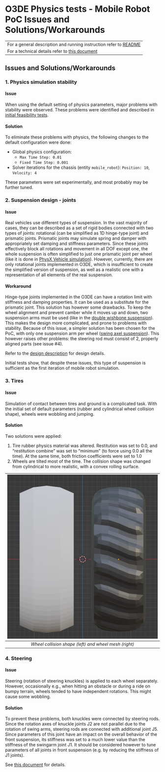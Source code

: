 # O3DE Physics tests - Mobile Robot PoC Issues and Solutions/Workarounds

|   | 
| --| 
|For a general description and running instruction refer to [README](../README.md) |
|For a technical details refer to [this document](Mobile_Robot_Technical_Details.md) |



## Issues and Solutions/Workarounds

### 1. Physics simulation stability

#### Issue

When using the default setting of physics parameters, major problems with stability were observed. These problems were identified and described in [initial feasibility tests](Initial_Feasibility_tests.md).

#### Solution

To eliminate these problems with physics, the following changes to the default configuration were done:
- Global physics configuration: 
    - `Max Time Step: 0.01`
    - `Fixed Time Step: 0.001`
- Solver iterations for the chassis (entity `mobile_robot`): `Position: 10`, `Velocity: 4`

These parameters were set experimentally, and most probably may be further tuned. 


### 2. Suspension design - joints

#### Issue

Real vehicles use different types of suspension. In the vast majority of cases, they can be described as a set of rigid bodies connected with two types of joints: rotational (can be simplified as 1D hinge-type joint) and prismatic joints. Prismatic joints may simulate spring and damper with appropriately set damping and stiffness parameters. Since these joints effectively block all rotations and movement in all DOF except one, the whole suspension is often simplified to just one prismatic joint per wheel (like it is done in [PhysX Vehicle simulation](https://docs.nvidia.com/gameworks/content/gameworkslibrary/physx/guide/Manual/Vehicles.html)). However, currently, there are only rotational joints implemented in O3DE, which is insufficient to create the simplified version of suspension, as well as a realistic one with a representation of all elements of the real suspension.

#### Workaround

Hinge-type joints implemented in the O3DE can have a rotation limit with stiffness and damping properties. It can be used as a substitute for the prismatic joint. This solution has however some drawbacks. To keep the wheel alignment and prevent camber while it moves up and down, two suspension arms must be used (like in the [double wishbone suspension](https://en.wikipedia.org/wiki/Double_wishbone_suspension)). This makes the design more complicated, and prone to problems with stability. Because of this issue, a simpler solution has been chosen for the PoC, with only one suspension arm per wheel ([swing axel suspension](https://en.wikipedia.org/wiki/Swing_axle)). This however raises other problems: the steering rod must consist of 2, properly aligned parts (see issue #4). 

Refer to the [design description](Mobile_Robot_Technical_Details.md) for design details.

Initial tests show, that despite these issues, this type of suspension is sufficient as the first iteration of mobile robot simulation.

### 3. Tires

#### Issue

Simulation of contact between tires and ground is a complicated task. With the initial set of default parameters (rubber and cylindrical wheel collision shape), wheels were wobbling and jumping. 

#### Solution

Two solutions were applied:

1.  Tire rubber physics material was altered. Restitution was set to 0.0, and “restitution combine” was set to “minimum” (to force using 0.0 all the time). At the same time, both friction coefficients were set to 1.0
2.  Wheels are tilted most of the time. The collision shape was changed from cylindrical to more realistic, with a convex rolling surface.

| ![Wheel collision shape (left) and wheel mesh (right)](mobile_robot_tires.png) |
|:--:| 
| *Wheel collision shape (left) and wheel mesh (right)* |

### 4. Steering

#### Issue

Steering (rotation of steering knuckles) is applied to each wheel separately. However, occasionally e.g., when hitting an obstacle or during a ride on bumpy terrain, wheels tended to have independent rotations. This might cause some wobbling. 

#### Solution

To prevent these problems, both knuckles were connected by steering rods. Since the rotation axes of knuckle joints J2 are not parallel due to the rotation of swing arms, steering rods are connected with additional joint J5. Since parameters of this joint have an impact on the overall behavior of the front suspension, its stiffness was set to a much lower value than the stiffness of the swingarm joint J1. It should be considered however to tune parameters of all joints in front suspension (e.g. by reducing the stiffness of J1 joints). 

See [this document](Mobile_Robot_Technical_Details.md) for details.


